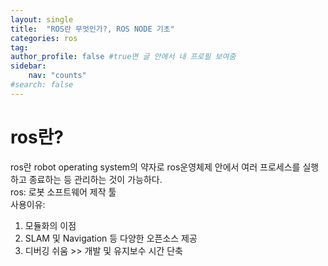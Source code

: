 ```yaml
---
layout: single
title:  "ROS란 무엇인가?, ROS NODE 기초"
categories: ros
tag: 
author_profile: false #true면 글 안에서 내 프로필 보여줌
sidebar:
    nav: "counts"
#search: false
---
```


# ros란?

ros란 robot operating system의 약자로 ros운영체제 안에서 여러 프로세스를 실행하고 종료하는 등 관리하는 것이 가능하다.   
ros: 로봇 소프트웨어 제작 툴   
사용이유:   
1. 모듈화의 이점   
2. SLAM 및 Navigation 등 다양한 오픈소스 제공   
3. 디버깅 쉬움 >> 개발 및 유지보수 시간 단축   


